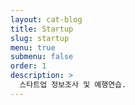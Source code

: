 ```yaml
---
layout: cat-blog
title: Startup
slug: startup
menu: true
submenu: false
order: 1
description: >
  스타트업 정보조사 및 예행연습.
---
```

